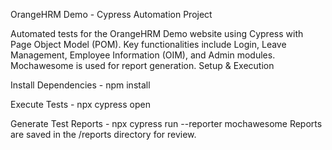 OrangeHRM Demo - Cypress Automation Project

Automated tests for the OrangeHRM Demo website using Cypress with Page Object Model (POM). Key functionalities include Login, Leave Management, Employee Information (OIM), and Admin modules. Mochawesome is used for report generation.
Setup & Execution

Install Dependencies -
    npm install

Execute Tests -
  npx cypress open

Generate Test Reports -
  npx cypress run --reporter mochawesome
  Reports are saved in the /reports directory for review.

